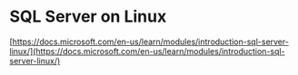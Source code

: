 # SQL Server on Linux

[https://docs.microsoft.com/en-us/learn/modules/introduction-sql-server-linux/](https://docs.microsoft.com/en-us/learn/modules/introduction-sql-server-linux/)

